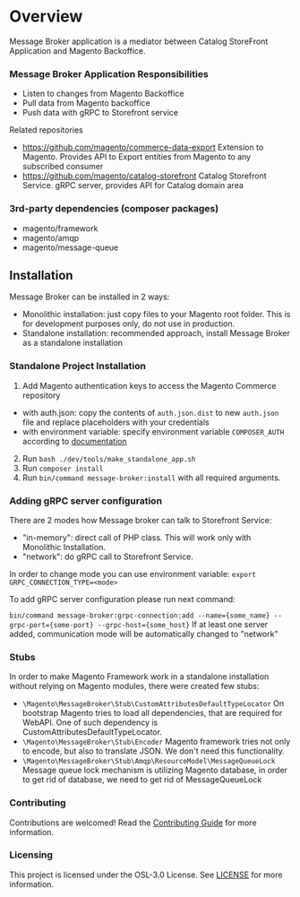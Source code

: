 # Overview
Message Broker application is a mediator between Catalog StoreFront Application and Magento Backoffice.

### Message Broker Application Responsibilities
- Listen to changes from Magento Backoffice
- Pull data from Magento backoffice 
- Push data with gRPC to Storefront service

Related repositories 
- https://github.com/magento/commerce-data-export Extension to Magento. Provides API to Export entities from Magento to any subscribed consumer
- https://github.com/magento/catalog-storefront Catalog Storefront Service. gRPC server, provides API for Catalog domain area 
 
### 3rd-party dependencies (composer packages)
- magento/framework
- magento/amqp
- magento/message-queue

## Installation
Message Broker can be installed in 2 ways:
 - Monolithic installation: just copy files to your Magento root folder. This is for development purposes only, do not use in production. 
 - Standalone installation: recommended approach, install Message Broker as a standalone installation 

### Standalone Project Installation
1. Add Magento authentication keys to access the Magento Commerce repository 
* with auth.json: copy the contents of `auth.json.dist` to new `auth.json` file and replace placeholders with your credentials  
* with environment variable: specify environment variable `COMPOSER_AUTH` according to [documentation](https://getcomposer.org/doc/03-cli.md#composer-auth)
2. Run `bash ./dev/tools/make_standalone_app.sh`
3. Run `composer install`
4. Run `bin/command message-broker:install` with all required arguments.

### Adding gRPC server configuration
There are 2 modes how Message broker can talk to Storefront Service:
- "in-memory": direct call of PHP class. This will work only with Monolithic Installation.
- "network": do gRPC call to Storefront Service.

In order to change mode you can use environment variable: `export GRPC_CONNECTION_TYPE=<mode>`

To add gRPC server configuration please run next command:

`bin/command message-broker:grpc-connection:add --name={some_name} --grpc-port={some-port} --grpc-host={some_host}`
If at least one server added, communication mode will be automatically changed to "network" 


### Stubs
In order to make Magento Framework work in a standalone installation without relying on Magento modules, there were created few stubs:

- `\Magento\MessageBroker\Stub\CustomAttributesDefaultTypeLocator` On bootstrap Magento tries to load all dependencies, that are required for WebAPI. One of such dependency is CustomAttributesDefaultTypeLocator.
- `\Magento\MessageBroker\Stub\Encoder` Magento framework tries not only to encode, but also to translate JSON. We don't need this functionality.
- `\Magento\MessageBroker\Stub\Amqp\ResourceModel\MessageQueueLock` Message queue lock mechanism is utilizing Magento database, in order to get rid of database, we need to get rid of MessageQueueLock

### Contributing
Contributions are welcomed! Read the [Contributing Guide](./CONTRIBUTING.md) for more information.

### Licensing
This project is licensed under the OSL-3.0 License. See [LICENSE](./LICENSE.md) for more information.
